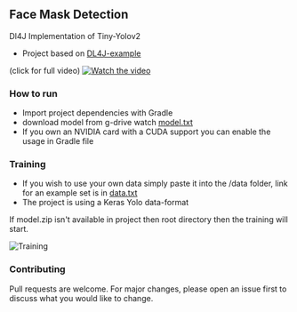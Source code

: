 ## Face Mask Detection
Dl4J Implementation of Tiny-Yolov2

* Project based on [DL4J-example](https://github.com/eclipse/deeplearning4j-examples/tree/master/dl4j-examples/src/main/java/org/deeplearning4j/examples/advanced/modelling/objectdetection)

(click for full video)
[![Watch the video](https://i.ibb.co/PFX33NV/index.gif)](https://youtu.be/CMewb5FUtt4)


### How to run

* Import project dependencies with Gradle
* download model from g-drive watch [model.txt](https://github.com/BadlyDrunkScotsman/FaceMaskDetection-Yolo-Dl4j/blob/main/model.txt)
* If you own an NVIDIA card with a CUDA support you can enable the usage in Gradle file

### Training
* If you wish to use your own data simply paste it into the /data folder, link for an example set is in [data.txt](https://github.com/BadlyDrunkScotsman/FaceMaskDetection-Yolo-Dl4j/blob/main/data/data.txt)
* The project is using a Keras Yolo data-format

If model.zip isn't available in project then root directory then the training will start.

![Training](https://i.ibb.co/FJwQgvW/Score.png)

### Contributing
Pull requests are welcome. For major changes, please open an issue first to discuss what you would like to change.


